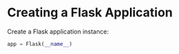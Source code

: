 # Creating a Flask Application

Create a Flask application instance:

```python
app = Flask(__name__)
```
